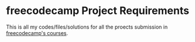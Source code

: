 # freecodecamp Project Requirements

This is all my codes/files/solutions for all the proects submission in [freecodecamp's courses](https://www.freecodecamp.org/learn).
